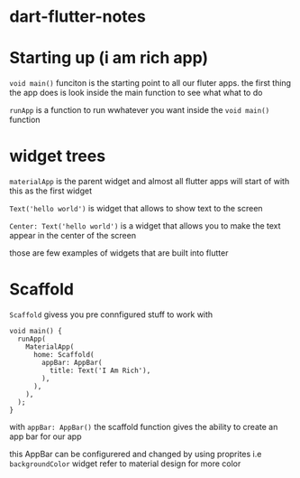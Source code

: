 # dart-flutter-notes


# Starting up (i am rich app)

```void main()``` funciton is the starting point to all our fluter apps.
the first thing the app does is look inside the main function to see what what to do 

```runApp``` is a function to run wwhatever you want inside the ```void main()``` function 

# widget trees 

```materialApp``` is the parent widget  and almost all flutter apps will start of with this as the first widget 

```Text('hello world')``` is widget that allows to show text to the screen 

```Center: Text('hello world')``` is a widget that allows you to make the text appear in the center of the screen 

those are few examples of widgets that are built into  flutter 

# Scaffold 
```Scaffold``` givess you pre connfigured stuff to work with 

```
void main() {
  runApp(
    MaterialApp(
      home: Scaffold(
        appBar: AppBar(
          title: Text('I Am Rich'),
        ),
      ),
    ),
  );
}

```

with ```appBar: AppBar()``` the scaffold function gives the ability to create an app bar for our app 

this AppBar can be configurered and changed by using proprites 
i.e  ```backgroundColor``` widget
refer to material design for  more color     